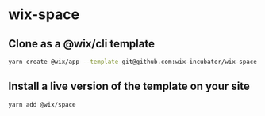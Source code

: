 # wix-space

## Clone as a @wix/cli template

```bash
yarn create @wix/app --template git@github.com:wix-incubator/wix-space.git
```

## Install a live version of the template on your site

```bash 
yarn add @wix/space
```
